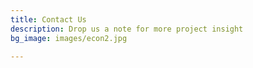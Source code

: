 ```yaml
---
title: Contact Us
description: Drop us a note for more project insight
bg_image: images/econ2.jpg

---
```

